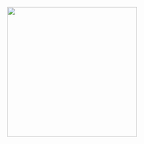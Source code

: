 <p align="center">
  <img height="300px" width="300px" src="https://i.ibb.co/ZxZ6K2y/DIODO-LOGO.png"/>
</p>
